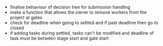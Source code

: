 - finalise behaviour of decision tree for submission handling
- make a function that allows the owner to remove workers from the project at gates
- check for deadline when going to settled and if past deadline then go to closed
- if adding tasks during settled, tasks can't be modified and deadline of task must be between stage start and gate start
